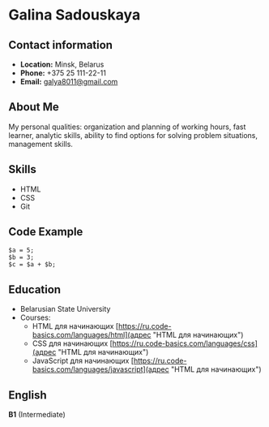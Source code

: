 # Galina Sadouskaya

## Contact information
* **Location:** Minsk, Belarus
* **Phone:** +375 25 111-22-11
* **Email:** galya8011@gmail.com

## About Me
My personal qualities: organization and planning of working hours, fast learner, analytic skills, ability to find options for solving problem situations, management skills.

## Skills
* HTML
* CSS
* Git

## Code Example

```
$a = 5; 
$b = 3; 
$c = $a + $b; 
``` 
## Education
* Belarusian State University
* Courses:
  + HTML для начинающих [https://ru.code-basics.com/languages/html](адрес "HTML для начинающих")
  + CSS для начинающих [https://ru.code-basics.com/languages/css](адрес "HTML для начинающих")
  + JavaScript для начинающих [https://ru.code-basics.com/languages/javascript](адрес "HTML для начинающих")

## English
**B1** (Intermediate)
